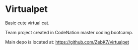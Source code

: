 # Virtualpet
Basic cute virtual cat.


Team project created in CodeNation master coding bootcamp.

Main depo is located at: https://github.com/ZebK7/virtualpet
